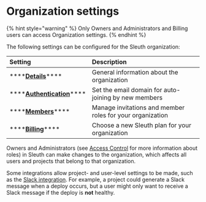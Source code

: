 # Organization settings

{% hint style="warning" %}
Only Owners and Administrators and Billing users can access Organization settings. 
{% endhint %}

The following settings can be configured for the Sleuth organization: 

| Setting | Description |
| :--- | :--- |
| \*\*\*\*[**Details**](details.md)\*\*\*\* | General information about the organization |
| \*\*\*\*[**Authentication**](signup/)\*\*\*\* | Set the email domain for auto-joining by new members |
| \*\*\*\*[**Members**](members.md)\*\*\*\* | Manage invitations and member roles for your organization |
| \*\*\*\*[**Billing**](billing.md)\*\*\*\* | Choose a new Sleuth plan for your organization |

Owners and Administrators \(see [Access Control](../access-control.md) for more information about roles\) in Sleuth can make changes to the organization, which affects all users and projects that belong to that organization.

Some integrations allow project- and user-level settings to be made, such as the [Slack integration](../../integrations-1/slack.md). For example, a project could generate a Slack message when a deploy occurs, but a user might only want to receive a Slack message if the deploy is **not** healthy. 

